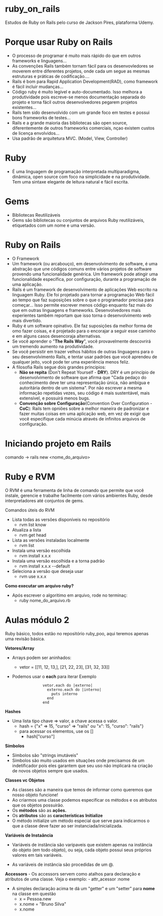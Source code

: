 # ruby_on_rails
Estudos de Ruby on Rails pelo curso de Jackson Pires, plataforma Udemy.

# Porque usar Ruby on Rails
- O processo de programar é muito mais rápido do que em outros frameworks e linguagens...
- As convenções Rails também tornam fácil para os desenvovledores se moverem entre diferentes projetos, onde cada um segue as mesmas estruturas e práticas de codificação....
- Rails é bom para Rapid Application Development(RAD), como framework é fácil incluir mudanças...
- Código ruby é muito legível e auto-documentado. Isso melhora a produtividade pois escreve-se menos documentação separada do projeto e torna fácil outros desenvolvedores pegarem projetos existentes...
- Rails tem sido desenvolvido com um grande foco em testes e possui bons frameworks de testes...
- Rails e a grande maioria das bibliotecas são open source, diferentemente de outros frameworks comerciais, nçao existem custos de licença envolvidos...
- Usa padrão de arquitetura MVC. (Model, View, Controller)

# Ruby
- É uma linguagem de programação interpretada multiparadigma, dinâmica, open source com foco na simplicidade e na produtividade. Tem uma sintaxe elegante de leitura natural e fácil escrita.

# Gems
- Bibliotecas Reutilizáveis
- Gems são bibliotecas ou conjuntos de arquivos Ruby reutilizáveis, etiquetados com um nome e uma versão.

# Ruby on Rails
- O Framework
- Um framework (ou arcabouço), em desenvolvimento de software, é uma abstração que une códigos comuns entre vários projetos de software provendo uma funcionalidade genérica. Um framework pode atingir uma funcionalidade específica, por configuração, durante a programação de uma aplicação.
- Rails é um framework de desenvolvimento de aplicações Web escrito na linguagem Ruby. Ele foi projetado para tornar a programação Web fácil ao tempo que faz suposições sobre o que o programador precisa para começar... Isso permite escrever menos código enquanto faz mais do que em outras linguagens e frameworks. Desenvolvedores mais experientes também reportam que isso torna o desenvolvimento web mais divertido.
- Ruby é um software opinativo. Ele faz suposições da melhor forma de omo fazer coisas, e é projetado para o encorajar a seguir esse caminho e em alguns casos desencoraja alternativas.
- Se você aprender o "**The Rails Way**", você provavelmente descovrirá um tremendo aumento na produtividade.
- Se você persistir em trazer velhos hábitos de outras linguagens para o seu desenvolvimento Rails, e tentar usar padrões que você aprendeu de qualquer jeito, você pode ter uma experiência menos feliz.
- A filosofia Rails segue dois grandes principios:
  - **Não se repita** (Don't Repeat Yourself - **DRY**). DRY é um princípio de desenvolvimento de software que afirma que "Cada pedaço do conhecimento deve ter uma representação única, não ambígua e autoritária dentro de um sistema". Por não escrever a mesma informação repetidas vezes, seu código é mais sustentável, mais extensível, e possuirá menos bugs.
  - **Convenção sobre Configuração**(Convention Over Configuration - **CoC**): Rails tem opniões sobre a melhor maneira de padronizar e fazer muitas coisas em uma aplicação web, em vez de exigir que você especifique cada minúcia através de infinitos arquivos de configuração.

# Iniciando projeto em Rails
  comando -> rails new <nome_do_arquivo>
  
# Ruby e RVM
  O RVM é uma ferramenta de linha de comando que permite que você instale, gerencie e trabalhe facilmente com vários ambientes Ruby, desde interpretadores até conjuntos de gems.
  
  Comandos úteis do RVM
  - Lista todas as versões disponíveis no repositório
    - rvm list know
  - Atualiza a lista
    - rvm get head
  - Lista as versões instaladas localmente
    - rvm list
  - Instala uma versão escolhida
    - rvm install x.x.x
  - Instala uma versão escolhida e a torna padrão
    - rvm install x.x.x --default
  - Seleciona a versão que deseja usar
    - rvm use x.x.x

**Como executar um arquivo ruby?**
  - Após escrever o algoritimo em arquivo, rode no terminaç:
    - ruby nome_do_arquivo.rb

# Aulas módulo 2
  Ruby básico, todos estão no repositório ruby_poo, aqui teremos apenas uma revisão básica.
  
 **Vetores/Array**
  - Arrays podem ser aninhados:
    - vetor = [[11, 12, 13,], [21, 22, 23], [31, 32, 33]]
  - Podemos usar o **each** para iterar
    Exemplo
                      
                      vetor.each do |externo|
                        externo.each do |interno|
                          puts interno
                        end
                      end
 **Hashes**
  - Uma lista tipo chave => valor, a chave acessa o valor.
    - hash = {"x" => 15, "curso" => "rails" ou "x": 15, "curso": "rails"}
    - para acessar os elementos, use os []
      - hash["curso"]
 
 **Símbolos**
  - Símbolos são "strings imutáveis"
  - Símbolos são muito usados em situações onde precisamos de um indetificador pois eles garantem que seu uso não implicará na criação de novos objetos sempre que usados.
  
  **Classes vc Objetos**
   - As classes são a maneira que temos de informar como queremos que nosso objeto funcione!
   - Ao criarmos uma classe podemos especificar os métodos e os atributos que os objetos possuirão.
   - Os **métodos** são as **ações.**
   - Os **atributos** são as **características**
  **Initialize**
   - O método initialize um método especial que serve para indicarmos o que a classe deve fazer ao ser instanciada/inicializada.

  **Variáveis de Instaância**
  
  - Variáveis de instância são varipaveis que existem apenas na instância do objeto (em todo objeto), ou seja, cada objeto possui seus próprios valores em tais variáveis.
    
  - As variáveis de instância são procedidas de um @.
  
  **Accessors**
    - Os accessors servem como atalhos para declaração e atributos de uma classe. Veja o exemplo:
      - attr_acessor :nome
      
   - A simples declaração acima te dá um "getter" e um "setter" para **nome** na classe em questão
     - x = Pessoa.new
     - x.nome = "Bruno Silva"
     - x.nome
